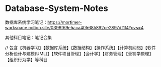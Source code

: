 # Database-System-Notes
数据库系统学习笔记：https://mortimer-workspace.notion.site/0398f69e5aca405685892ce2897df1f4?pvs=4

其他科目笔记：笔记合集

// 包含【机器学习】【数据库系统】【数据结构】【操作系统】【计算机网络】【软件分析设计与建模(UML)】【软件项目管理】【会计学】【财务管理】【营销学原理】【组织行为学】等科目
